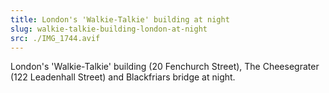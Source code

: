 ```yaml
---
title: London's 'Walkie-Talkie' building at night
slug: walkie-talkie-building-london-at-night
src: ./IMG_1744.avif
---
```

London's 'Walkie-Talkie' building (20 Fenchurch Street), The
Cheesegrater (122 Leadenhall Street) and Blackfriars bridge at night. 